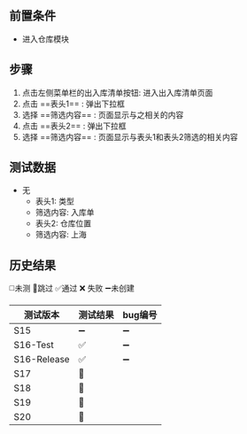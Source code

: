 
## 前置条件

- 进入仓库模块

## 步骤

1. 点击左侧菜单栏的出入库清单按钮: 进入出入库清单页面
2. 点击 ==表头1== : 弹出下拉框
3. 选择 ==筛选内容== : 页面显示与之相关的内容
4. 点击 ==表头2== : 弹出下拉框
5. 选择 ==筛选内容== : 页面显示与表头1和表头2筛选的相关内容 

## 测试数据

- 无
	- 表头1: 类型
	- 筛选内容: 入库单
	- 表头2: 仓库位置
	- 筛选内容: 上海

## 历史结果
 ◻️未测    🚫跳过     ✅通过    ❌ 失败    ➖未创建
 
| 测试版本 | 测试结果 | bug编号 |
| ---- | ---- | ---- |
| S15 | ➖ | ➖ |
| S16-Test | ✅ | ➖ |
| S16-Release | ✅ | ➖ |
| S17 | 🚫 |  |
| S18 | 🚫 |  |
| S19 | 🚫 |  |
| S20 | 🚫 |  |

